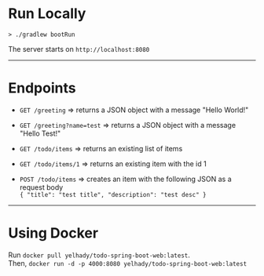 # Run Locally
`> ./gradlew bootRun`

The server starts on `http://localhost:8080`

---

# Endpoints

- `GET /greeting` => returns a JSON object with a message "Hello World!"
- `GET /greeting?name=test` => returns a JSON object with a message "Hello Test!"

- `GET /todo/items` => returns an existing list of items
- `GET /todo/items/1` => returns an existing item with the id 1
- `POST /todo/items` => creates an item with the following JSON as a request body <br/> 
    `{ "title": "test title", "description": "test desc" }`

---

# Using Docker
Run `docker pull yelhady/todo-spring-boot-web:latest`. <br/>
Then, `docker run -d -p 4000:8080 yelhady/todo-spring-boot-web:latest`